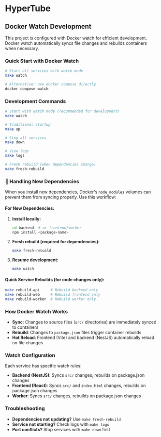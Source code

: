 # HyperTube

## Docker Watch Development

This project is configured with Docker watch for efficient development. Docker watch automatically syncs file changes and rebuilds containers when necessary.

### Quick Start with Docker Watch

```bash
# Start all services with watch mode
make watch

# Alternative: use docker compose directly
docker compose watch
```

### Development Commands

```bash
# Start with watch mode (recommended for development)
make watch

# Traditional startup
make up

# Stop all services
make down

# View logs
make logs

# Fresh rebuild (when dependencies change)
make fresh-rebuild
```

### 🔧 Handling New Dependencies

When you install new dependencies, Docker's `node_modules` volumes can prevent them from syncing properly. Use this workflow:

#### For New Dependencies:

1. **Install locally:**

   ```bash
   cd backend  # or frontend/worker
   npm install <package-name>
   ```

2. **Fresh rebuild (required for dependencies):**

   ```bash
   make fresh-rebuild
   ```

3. **Resume development:**
   ```bash
   make watch
   ```

#### Quick Service Rebuilds (for code changes only):

```bash
make rebuild-api     # Rebuild backend only
make rebuild-web     # Rebuild frontend only
make rebuild-worker  # Rebuild worker only
```

### How Docker Watch Works

- **Sync**: Changes to source files (`src/` directories) are immediately synced to containers
- **Rebuild**: Changes to `package.json` files trigger container rebuilds
- **Hot Reload**: Frontend (Vite) and backend (NestJS) automatically reload on file changes

### Watch Configuration

Each service has specific watch rules:

- **Backend (NestJS)**: Syncs `src/` changes, rebuilds on package.json changes
- **Frontend (React)**: Syncs `src/` and `index.html` changes, rebuilds on package.json changes
- **Worker**: Syncs `src/` changes, rebuilds on package.json changes

### Troubleshooting

- **Dependencies not updating?** Use `make fresh-rebuild`
- **Service not starting?** Check logs with `make logs`
- **Port conflicts?** Stop services with `make down` first
